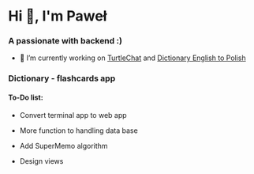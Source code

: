 <h1>Hi 👋, I'm Paweł</h1>
<h3>A passionate with backend :)</h3>

- 🔭 I’m currently working on [TurtleChat](https://github.com/kwiats/turtle-chat) and [Dictionary English to Polish](https://github.com/kwiats/dictionary-eng-pol)

<h3>Dictionary - flashcards app</h3>
<h4> To-Do list:</h4>

- Convert terminal app to web app

- More function to handling data base

- Add SuperMemo algorithm

- Design views
